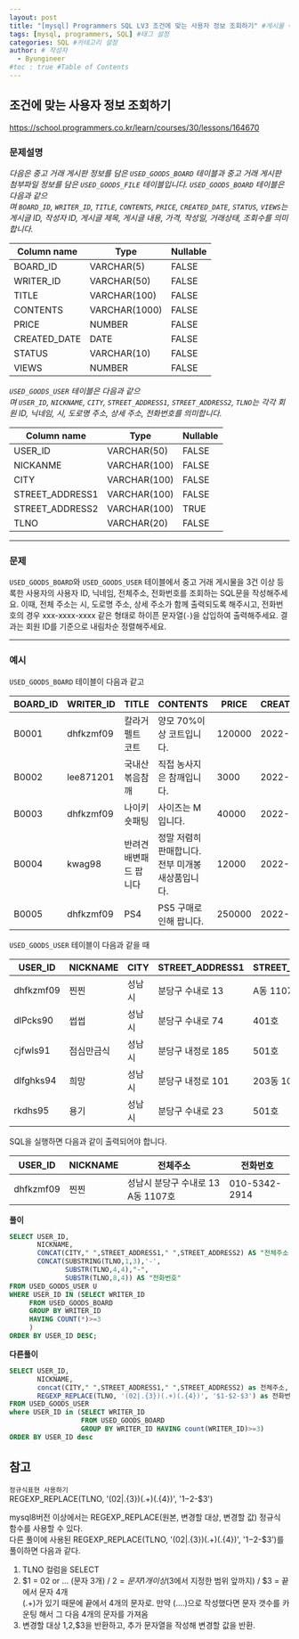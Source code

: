 ```yaml
---
layout: post
title: "[mysql] Programmers SQL LV3 조건에 맞는 사용자 정보 조회하기" #게시물 이름
tags: [mysql, programmers, SQL] #태그 설정
categories: SQL #카테고리 설정
author: # 작성자
  - Byungineer
#toc : true #Table of Contents
---
```



## 조건에 맞는 사용자 정보 조회하기
<https://school.programmers.co.kr/learn/courses/30/lessons/164670>

### 문제설명
_다음은 중고 거래 게시판 정보를 담은 `USED_GOODS_BOARD` 테이블과 중고 거래 게시판 첨부파일 정보를 담은 `USED_GOODS_FILE` 테이블입니다. `USED_GOODS_BOARD` 테이블은 다음과 같으며 `BOARD_ID`, `WRITER_ID`, `TITLE`, `CONTENTS`, `PRICE`, `CREATED_DATE`, `STATUS`, `VIEWS`는 게시글 ID, 작성자 ID, 게시글 제목, 게시글 내용, 가격, 작성일, 거래상태, 조회수를 의미합니다._

| Column name | Type | Nullable |
| --- | --- | --- |
| BOARD_ID | VARCHAR(5) | FALSE |
| WRITER_ID | VARCHAR(50) | FALSE |
| TITLE | VARCHAR(100) | FALSE |
| CONTENTS | VARCHAR(1000) | FALSE |
| PRICE | NUMBER | FALSE |
| CREATED_DATE | DATE | FALSE |
| STATUS | VARCHAR(10) | FALSE |
| VIEWS | NUMBER | FALSE |

_`USED_GOODS_USER` 테이블은 다음과 같으며 `USER_ID`, `NICKNAME`, `CITY`, `STREET_ADDRESS1`, `STREET_ADDRESS2`, `TLNO`는 각각 회원 ID, 닉네임, 시, 도로명 주소, 상세 주소, 전화번호를 의미합니다._

| Column name | Type | Nullable |
| --- | --- | --- |
| USER_ID | VARCHAR(50) | FALSE |
| NICKANME | VARCHAR(100) | FALSE |
| CITY | VARCHAR(100) | FALSE |
| STREET_ADDRESS1 | VARCHAR(100) | FALSE |
| STREET_ADDRESS2 | VARCHAR(100) | TRUE |
| TLNO | VARCHAR(20) | FALSE |

---

### 문제

`USED_GOODS_BOARD`와 `USED_GOODS_USER` 테이블에서 중고 거래 게시물을 3건 이상 등록한 사용자의 사용자 ID, 닉네임, 전체주소, 전화번호를 조회하는 SQL문을 작성해주세요. 이때, 전체 주소는 시, 도로명 주소, 상세 주소가 함께 출력되도록 해주시고, 전화번호의 경우 xxx-xxxx-xxxx 같은 형태로 하이픈 문자열(`-`)을 삽입하여 출력해주세요. 결과는 회원 ID를 기준으로 내림차순 정렬해주세요.

---

### 예시

`USED_GOODS_BOARD` 테이블이 다음과 같고

| BOARD_ID | WRITER_ID | TITLE | CONTENTS | PRICE | CREATED_DATE | STATUS | VIEWS |
| --- | --- | --- | --- | --- | --- | --- | --- |
| B0001 | dhfkzmf09 | 칼라거펠트 코트 | 양모 70%이상 코트입니다. | 120000 | 2022-10-14 | DONE | 104 |
| B0002 | lee871201 | 국내산 볶음참깨 | 직접 농사지은 참깨입니다. | 3000 | 2022-10-02 | DONE | 121 |
| B0003 | dhfkzmf09 | 나이키 숏패팅 | 사이즈는 M입니다. | 40000 | 2022-10-17 | DONE | 98 |
| B0004 | kwag98 | 반려견 배변패드 팝니다 | 정말 저렴히 판매합니다. 전부 미개봉 새상품입니다. | 12000 | 2022-10-01 | DONE | 250 |
| B0005 | dhfkzmf09 | PS4 | PS5 구매로인해 팝니다. | 250000 | 2022-11-03 | DONE | 111 |

`USED_GOODS_USER` 테이블이 다음과 같을 때

| USER_ID | NICKNAME | CITY | STREET_ADDRESS1 | STREET_ADDRESS2 | TLNO |
| --- | --- | --- | --- | --- | --- |
| dhfkzmf09 | 찐찐 | 성남시 | 분당구 수내로 13 | A동 1107호 | 01053422914 |
| dlPcks90 | 썹썹 | 성남시 | 분당구 수내로 74 | 401호 | 01034573944 |
| cjfwls91 | 점심만금식 | 성남시 | 분당구 내정로 185 | 501호 | 01036344964 |
| dlfghks94 | 희망 | 성남시 | 분당구 내정로 101 | 203동 102호 | 01032634154 |
| rkdhs95 | 용기 | 성남시 | 분당구 수내로 23 | 501호 | 01074564564 |

SQL을 실행하면 다음과 같이 출력되어야 합니다.

| USER_ID | NICKNAME | 전체주소 | 전화번호 |
| --- | --- | --- | --- |
| dhfkzmf09 | 찐찐 | 성남시 분당구 수내로 13 A동 1107호 | 010-5342-2914 |


**풀이**
```SQL
SELECT USER_ID, 
       NICKNAME,
       CONCAT(CITY," ",STREET_ADDRESS1," ",STREET_ADDRESS2) AS "전체주소",
       CONCAT(SUBSTRING(TLNO,1,3),'-',
              SUBSTR(TLNO,4,4),"-",
              SUBSTR(TLNO,8,4)) AS "전화번호"
FROM USED_GOODS_USER U
WHERE USER_ID IN (SELECT WRITER_ID
     FROM USED_GOODS_BOARD
     GROUP BY WRITER_ID
     HAVING COUNT(*)>=3
     )
ORDER BY USER_ID DESC;
```

**다른풀이**
```SQL
SELECT USER_ID,
       NICKNAME, 
       concat(CITY," ",STREET_ADDRESS1," ",STREET_ADDRESS2) as 전체주소, 
       REGEXP_REPLACE(TLNO, '(02|.{3})(.+)(.{4})', '$1-$2-$3') as 전화번호
FROM USED_GOODS_USER 
where USER_ID in (SELECT WRITER_ID
                  FROM USED_GOODS_BOARD 
                  GROUP BY WRITER_ID HAVING count(WRITER_ID)>=3)
ORDER BY USER_ID desc
```

## 참고
`정규식표현 사용하기`   
REGEXP_REPLACE(TLNO, '(02|.{3})(.+)(.{4})', '$1-$2-$3')   

mysql8버전 이상에서는 REGEXP_REPLACE(원본, 변경할 대상, 변경할 값) 정규식 함수를 사용할 수 있다.   
다른 풀이에 사용된 REGEXP_REPLACE(TLNO, '(02|.{3})(.+)(.{4})', '$1-$2-$3')를 풀이하면 다음과 같다.   
1. TLNO 컬럼을 SELECT
2. $1 = 02 or ... (문자 3개) / $2 = 문자 1개 이상($3에서 지정한 범위 앞까지) / $3 = 끝에서 문자 4개   
(.+)가 있기 때문에 끝에서 4개의 문자로. 만약 (....)으로 작성했다면 문자 갯수를 카운팅 해서 그 다음 4개의 문자를 가져옴
3. 변경할 대상 $1,$2,$3을 반환하고, 추가 문자열을 작성해 변경할 값을 반환.


